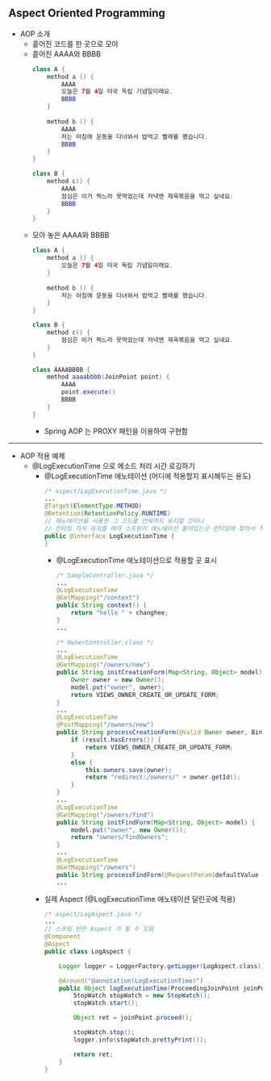 ## **Aspect Oriented Programming**
  * AOP 소개
    * 흩어진 코드를 한 곳으로 모아
    * 흩어진 AAAA와 BBBB
      ```java
      class A {
          method a () {
              AAAA
              오늘은 7월 4일 미국 독립 기념일이래요.
              BBBB
          }
          
          method b () {
              AAAA
              저는 아침에 운동을 다녀와서 밥먹고 빨래를 했습니다.
              BBBB
          }
      }
      ```
      ```java
      class B {
          method c() {
              AAAA
              점심은 이거 찍느라 못먹었는데 저녁엔 제육볶음을 먹고 싶네요.
              BBBB
          }
      }
      ```
    * 모아 놓은 AAAA와 BBBB
      ```java
      class A {
          method a () {
              오늘은 7월 4일 미국 독립 기념일이래요.
          }
          
          method b () {
              저는 아침에 운동을 다녀와서 밥먹고 빨래를 했습니다.
          }
      }
      ```
      ```java
      class B {
          method c() {
              점심은 이거 찍느라 못먹었는데 저녁엔 제육볶음을 먹고 싶네요.
          }
      }
      ```
      ```java
      class AAAABBBB {
          method aaaabbbb(JoinPoint point) {
              AAAA
              point.execute()
              BBBB
          }
      }
      ```
      * Spring AOP 는 PROXY 패턴을 이용하여 구현함
***
  * AOP 적용 예제
    * @LogExecutionTime 으로 메소드 처리 시간 로깅하기
      * @LogExecutionTime 애노테이션 (어디에 적용할지 표시해두는 용도)
        ```java
        /* aspect/LogExecutionTime.java */
        ...
        @Target(ElementType.METHOD)
        @Retention(RetentionPolicy.RUNTIME)
        // 애노테이션을 사용한 그 코드를 언제까지 유지할 것이냐
        // 런타임 까지 유지를 해야 스프링이 애노테이션 붙어있는곳 런타임에 찾아서 적용해주니까
        public @interface LogExecutionTime {
        }
        ```
        * @LogExecutionTime 애노테이션으로 적용할 곳 표시
          ```java
          /* SampleController.java */
          ...
          @LogExecutionTime
          @GetMapping("/context")
          public String context() {
              return "hello " + changhee;
          }
          ...
          ```
          ```java
          /* OwnerController.class */
          ...
          @LogExecutionTime
          @GetMapping("/owners/new")
          public String initCreationForm(Map<String, Object> model) {
              Owner owner = new Owner();
              model.put("owner", owner);
              return VIEWS_OWNER_CREATE_OR_UPDATE_FORM;
          }
          ...
          @LogExecutionTime
          @PostMapping("/owners/new")
          public String processCreationForm(@Valid Owner owner, BindingResult result) {
              if (result.hasErrors()) {
                  return VIEWS_OWNER_CREATE_OR_UPDATE_FORM;
              }
              else {
                  this.owners.save(owner);
                  return "redirect:/owners/" + owner.getId();
              }
          }
          ...
          @LogExecutionTime
          @GetMapping("/owners/find")
          public String initFindForm(Map<String, Object> model) {
              model.put("owner", new Owner());
              return "owners/findOwners";
          }
          ...
          @LogExecutionTime
          @GetMapping("/owners")
          public String processFindForm(@RequestParam(defaultValue = "1") int page, Owner owner, BindingResult result, Model model) {
          ...
          ```
      * 실제 Aspect (@LogExecutionTime 애노테이션 달린곳에 적용)
        ```java
        /* aspect/LogAspect.java */
        ...
        // 스프링 빈만 Aspect 가 될 수 있음
        @Component
        @Aspect
        public class LogAspect {

            Logger logger = LoggerFactory.getLogger(LogAspect.class);

            @Around("@annotation(LogExecutionTime)")
            public Object logExecutionTime(ProceedingJoinPoint joinPoint) throws Throwable {
                StopWatch stopWatch = new StopWatch();
                stopWatch.start();

                Object ret = joinPoint.proceed();

                stopWatch.stop();
                logger.info(stopWatch.prettyPrint());

                return ret;
            }
        }
        ```
